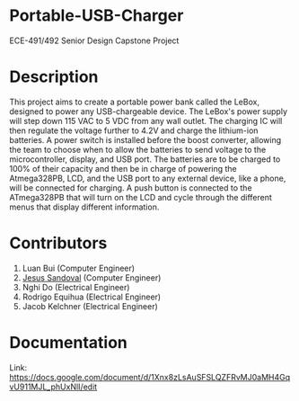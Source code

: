 # Portable-USB-Charger
ECE-491/492 Senior Design Capstone Project

# Description
This project aims to create a portable power bank called the LeBox, designed to power any USB-chargeable device. The LeBox's power supply will step down 115 VAC to 5 VDC from any wall outlet. The charging IC will then regulate the voltage further to 4.2V and charge the lithium-ion batteries. A power switch is installed before the boost converter, allowing the team to choose when to allow the batteries to send voltage to the microcontroller, display, and USB port. The batteries are to be charged to 100% of their capacity and then be in charge of powering the Atmega328PB, LCD, and the USB port to any external device, like a phone, will be connected for charging. A push button is connected to the ATmega328PB that will turn on the LCD and cycle through the different menus that display different information.

# Contributors
1. Luan Bui (Computer Engineer)
2. [Jesus Sandoval](https://github.com/iesus-s?tab=followers) (Computer Engineer)
3. Nghi Do (Electrical Engineer)
4. Rodrigo Equihua (Electrical Engineer)
5. Jacob Kelchner (Electrical Engineer)

# Documentation
Link: https://docs.google.com/document/d/1Xnx8zLsAuSFSLQZFRvMJ0aMH4GqvU911MJL_phUxNlI/edit
